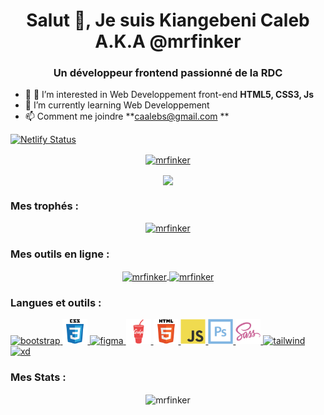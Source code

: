 <!---
mrfinker/mrfinker is a ✨ special ✨ repository because its `README.md` (this file) appears on your GitHub profile.
You can click the Preview link to take a look at your changes.
--->
<h1 align="center">Salut 👋, Je suis Kiangebeni Caleb A.K.A @mrfinker</h1>
<h3 align="center">Un développeur frontend passionné de la RDC</h3>

- 💬 👀 I’m interested in Web Developpement front-end **HTML5, CSS3, Js**
- 🌱 I’m currently learning Web Developpement
- 📫 Comment me joindre **caalebs@gmail.com **

[![Netlify Status](https://api.netlify.com/api/v1/badges/ef49340a-8c99-4b02-878e-78af63b0685d/deploy-status)](https://app.netlify.com/sites/calebkiangebeni/deploys)

<p align="center">
  <a align="center" href="https://github.com/mrfinker/github-readme-stats">
    <img align="center" src="https://github-readme-streak-stats.herokuapp.com/?user=mrfinker&" alt="mrfinker" />
  </a>
</p>

<p align="center">
  <a align="center" href="https://github.com/mrfinker/github-readme-stats">
    <img align="center" src="https://github-readme-stats.vercel.app/api/top-langs/?username=mrfinker" />
  </a>
</p>

<h3 align="left">Mes trophés :</h3>
<p align="center"> 
  <a href="https:/ /github.com/ryo-ma/github-profile-trophy"><img src="https://github-profile-trophy.vercel.app/?username=mrfinker" alt="mrfinker" /></a > 
</p>

<h3 align="left">Mes outils en ligne :</h3>
<p align="center">
  <a align="center" href="https://codepen.io/mrfinker" target="blank">
    <img align="center" src="https://raw.githubusercontent.com/rahuldkjain /github-profile-readme-generator/master/src/images/icons/Social/codepen.svg" alt="mrfinker" height="30" width="40" />
  </a>

  <a align="center" href="https://codesandbox.com/mrfinker" target="blank">
  <img align="center" src="https://raw.githubusercontent.com/rahuldkjain/github-profile-readme-generator /master/src/images/icons/Social/codesandbox.svg" alt="mrfinker" height="30" width="40" />
  </a>
</p>

<h3 align="left">Langues et outils :</h3>
<p align="left"> 
  <a href="https://getbootstrap.com" target="_blank" rel="noreferrer"> 
    <img src="https://raw.githubusercontent.com/devicons/devicon /master/icons/bootstrap/bootstrap-plain-wordmark.svg" alt="bootstrap" width="40" height="40"/> 
   </a> 
  <a href="https://www.w3schools.com /css/" target="_blank" rel="noreferrer"> 
    <img src="https://raw.githubusercontent.com/devicons/devicon/master/icons/css3/css3-original-wordmark.svg" alt= "css3" width="40" height="40"/> 
  </a> 
  <a href="https://www.figma.com/" target="_blank" rel="noreferrer"> 
    <img src="https://www.vectorlogo.zone/logos/figma/figma-icon.svg" alt="figma" width="40" height="40"/> 
  </a> 
  <a href="https://gulpjs.com" target="_blank" rel="noreferrer"> 
    <img src= "https://raw.githubusercontent.com/devicons/devicon/master/icons/gulp/gulp-plain.svg" alt="gulp" width="40" height="40"/> 
  </a> 
  <a href="https://www.w3.org/html/"target="_blank" rel="noreferrer"> 
    <img src="https://raw.githubusercontent.com/devicons/devicon/master/icons/html5/html5-original-wordmark.svg" alt="html5" largeur ="40" height="40"/> 
  </a> 
  <a href=" https://developer.mozilla.org/en-US/docs/Web/JavaScript" target="_blank" rel="noreferrer"> 
    <img src="https://raw.githubusercontent.com/devicons/devicon/master/icons/javascript/javascript-original.svg" alt="javascript" width="40" height="40"/> 
  </a> 
  <a href="https://www. photoshop.com/en" target="_blank" rel="noreferrer"> 
    <img src="https://raw.githubusercontent.com/devicons/devicon/master/icons/photoshop/photoshop-line.svg" alt= "photoshop" width="40" height="40"/> 
  </a>
  <a href="https://sass-lang.com" target="_blank" rel= "noreferrer"> 
    <img src="https://raw.githubusercontent.com/devicons/devicon/master/icons/sass/sass-original.svg" alt="sass" width="40" height="40" /> 
  </a> 
  <a href="https://tailwindcss.com/" target="_blank" rel="noreferrer"> 
    <img src="https://www.vectorlogo.zone/logos/tailwindcss/tailwindcss-icon.svg" alt="tailwind" width="40" height="40"/> 
  </a> 
  <a href="https://www.adobe.com/products/ xd.html" target="_blank" rel="noreferrer"> 
    <img src="https://cdn.worldvectorlogo.com/logos/adobe-xd.svg" alt="xd" width="40" height= "40"/> 
  </a> 
</p> </a> </p> </a> </p>

<h3 align="left">Mes Stats :</h3>
<p align="center"> 
  <img align="center" src="https://github-readme-stats.vercel.app/api?username=mrfinker&show_icons=true&locale=en" alt="mrfinker" /> 
</p>
